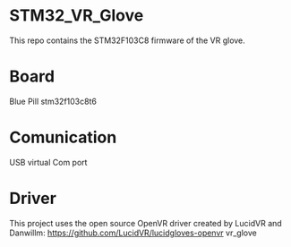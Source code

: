 # STM32_VR_Glove
This repo contains the STM32F103C8 firmware of the VR glove. 
# Board
Blue Pill stm32f103c8t6

# Comunication
USB virtual Com port

# Driver
This project uses the open source OpenVR driver created by LucidVR and Danwillm: https://github.com/LucidVR/lucidgloves-openvr
vr_glove
